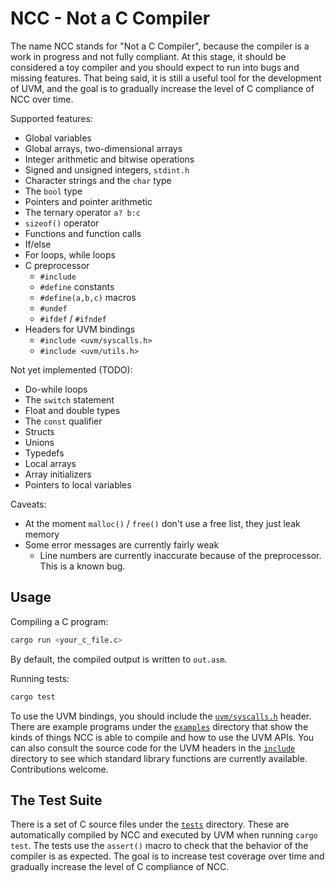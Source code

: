 # NCC - Not a C Compiler

The name NCC stands for "Not a C Compiler", because the compiler is a work in progress
and not fully compliant. At this stage, it should be considered a toy compiler and you
should expect to run into bugs and missing features. That being said, it is still
a useful tool for the development of UVM, and the goal is to gradually increase the
level of C compliance of NCC over time.

Supported features:
- Global variables
- Global arrays, two-dimensional arrays
- Integer arithmetic and bitwise operations
- Signed and unsigned integers, `stdint.h`
- Character strings and the `char` type
- The `bool` type
- Pointers and pointer arithmetic
- The ternary operator `a? b:c`
- `sizeof()` operator
- Functions and function calls
- If/else
- For loops, while loops
- C preprocessor
  - `#include`
  - `#define` constants
  - `#define(a,b,c)` macros
  - `#undef`
  - `#ifdef` / `#ifndef`
- Headers for UVM bindings
  - `#include <uvm/syscalls.h>`
  - `#include <uvm/utils.h>`

Not yet implemented (TODO):
- Do-while loops
- The `switch` statement
- Float and double types
- The `const` qualifier
- Structs
- Unions
- Typedefs
- Local arrays
- Array initializers
- Pointers to local variables

Caveats:
- At the moment `malloc()` / `free()` don't use a free list, they just leak memory
- Some error messages are currently fairly weak
  - Line numbers are currently inaccurate because of the preprocessor. This is a known bug.

## Usage

Compiling a C program:
```sh
cargo run <your_c_file.c>
```

By default, the compiled output is written to `out.asm`.

Running tests:
```sh
cargo test
```

To use the UVM bindings, you should include the
[`uvm/syscalls.h`](include/uvm/syscalls.h) header.
There are example programs under the [`examples`](examples) directory
that show the kinds of things NCC is able to compile and how to use
the UVM APIs. You can also consult the source code for the UVM
headers in the [`include`](include) directory to see which
standard library functions are currently available.
Contributions welcome.

## The Test Suite

There is a set of C source files under the [`tests`](tests) directory.
These are automatically compiled by NCC and executed by UVM when running `cargo test`.
The tests use the `assert()` macro to check that the behavior of the compiler is
as expected. The goal is to increase test coverage over time and gradually
increase the level of C compliance of NCC.
